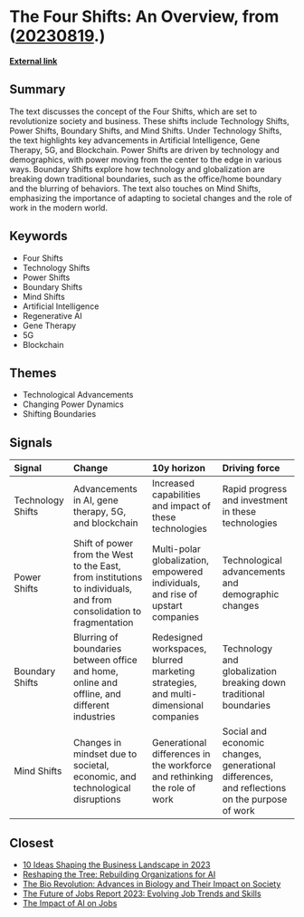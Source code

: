 # __The Four Shifts: An Overview__, from ([20230819](https://kghosh.substack.com/p/20230819).)

__[External link](https://rishad.substack.com/p/the-four-shifts-an-overview?utm_source=substack&utm_medium=email)__



## Summary

The text discusses the concept of the Four Shifts, which are set to revolutionize society and business. These shifts include Technology Shifts, Power Shifts, Boundary Shifts, and Mind Shifts. Under Technology Shifts, the text highlights key advancements in Artificial Intelligence, Gene Therapy, 5G, and Blockchain. Power Shifts are driven by technology and demographics, with power moving from the center to the edge in various ways. Boundary Shifts explore how technology and globalization are breaking down traditional boundaries, such as the office/home boundary and the blurring of behaviors. The text also touches on Mind Shifts, emphasizing the importance of adapting to societal changes and the role of work in the modern world.

## Keywords

* Four Shifts
* Technology Shifts
* Power Shifts
* Boundary Shifts
* Mind Shifts
* Artificial Intelligence
* Regenerative AI
* Gene Therapy
* 5G
* Blockchain

## Themes

* Technological Advancements
* Changing Power Dynamics
* Shifting Boundaries

## Signals

| Signal            | Change                                                                                                              | 10y horizon                                                                          | Driving force                                                                                 |
|:------------------|:--------------------------------------------------------------------------------------------------------------------|:-------------------------------------------------------------------------------------|:----------------------------------------------------------------------------------------------|
| Technology Shifts | Advancements in AI, gene therapy, 5G, and blockchain                                                                | Increased capabilities and impact of these technologies                              | Rapid progress and investment in these technologies                                           |
| Power Shifts      | Shift of power from the West to the East, from institutions to individuals, and from consolidation to fragmentation | Multi-polar globalization, empowered individuals, and rise of upstart companies      | Technological advancements and demographic changes                                            |
| Boundary Shifts   | Blurring of boundaries between office and home, online and offline, and different industries                        | Redesigned workspaces, blurred marketing strategies, and multi-dimensional companies | Technology and globalization breaking down traditional boundaries                             |
| Mind Shifts       | Changes in mindset due to societal, economic, and technological disruptions                                         | Generational differences in the workforce and rethinking the role of work            | Social and economic changes, generational differences, and reflections on the purpose of work |

## Closest

* [10 Ideas Shaping the Business Landscape in 2023](0d5cc4e60484c56f76248ad109ad9c04)
* [Reshaping the Tree: Rebuilding Organizations for AI](fd0f3b7a6783ba6a0fcd3a18c8241be5)
* [The Bio Revolution: Advances in Biology and Their Impact on Society](62a5bae52266a680c6a13bd3ef8dc48c)
* [The Future of Jobs Report 2023: Evolving Job Trends and Skills](4abade09451838c25631bf9da940b724)
* [The Impact of AI on Jobs](17cff4adea214f71c7a5eed15307b0e7)